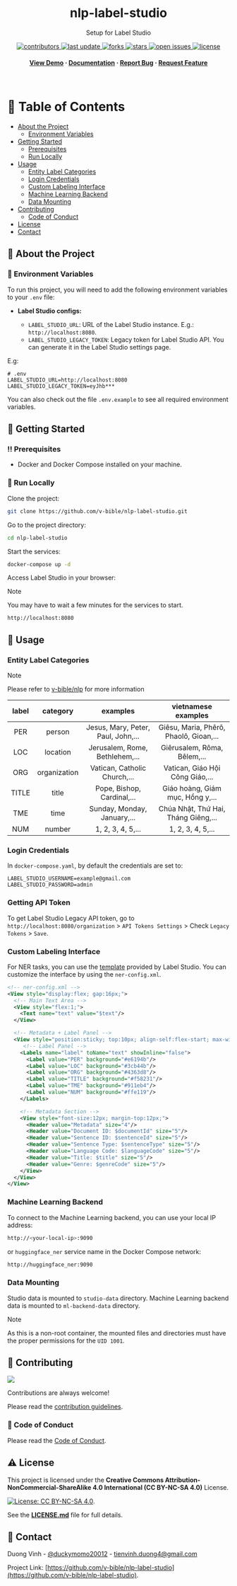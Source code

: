 <div align="center">

  <h1>nlp-label-studio</h1>

  <p>
    Setup for Label Studio
  </p>

<!-- Badges -->
<p>
  <a href="https://github.com/v-bible/nlp-label-studio/graphs/contributors">
    <img src="https://img.shields.io/github/contributors/v-bible/nlp-label-studio" alt="contributors" />
  </a>
  <a href="">
    <img src="https://img.shields.io/github/last-commit/v-bible/nlp-label-studio" alt="last update" />
  </a>
  <a href="https://github.com/v-bible/nlp-label-studio/network/members">
    <img src="https://img.shields.io/github/forks/v-bible/nlp-label-studio" alt="forks" />
  </a>
  <a href="https://github.com/v-bible/nlp-label-studio/stargazers">
    <img src="https://img.shields.io/github/stars/v-bible/nlp-label-studio" alt="stars" />
  </a>
  <a href="https://github.com/v-bible/nlp-label-studio/issues/">
    <img src="https://img.shields.io/github/issues/v-bible/nlp-label-studio" alt="open issues" />
  </a>
  <a href="https://github.com/v-bible/nlp-label-studio/blob/main/LICENSE.md">
    <img src="https://img.shields.io/github/license/v-bible/nlp-label-studio.svg" alt="license" />
  </a>
</p>

<h4>
    <a href="https://github.com/v-bible/nlp-label-studio/">View Demo</a>
  <span> · </span>
    <a href="https://github.com/v-bible/nlp-label-studio">Documentation</a>
  <span> · </span>
    <a href="https://github.com/v-bible/nlp-label-studio/issues/">Report Bug</a>
  <span> · </span>
    <a href="https://github.com/v-bible/nlp-label-studio/issues/">Request Feature</a>
  </h4>
</div>

<br />

<!-- Table of Contents -->

# :notebook_with_decorative_cover: Table of Contents

- [About the Project](#star2-about-the-project)
  - [Environment Variables](#key-environment-variables)
- [Getting Started](#toolbox-getting-started)
  - [Prerequisites](#bangbang-prerequisites)
  - [Run Locally](#running-run-locally)
- [Usage](#eyes-usage)
  - [Entity Label Categories](#entity-label-categories)
  - [Login Credentials](#login-credentials)
  - [Custom Labeling Interface](#custom-labeling-interface)
  - [Machine Learning Backend](#machine-learning-backend)
  - [Data Mounting](#data-mounting)
- [Contributing](#wave-contributing)
  - [Code of Conduct](#scroll-code-of-conduct)
- [License](#warning-license)
- [Contact](#handshake-contact)

<!-- About the Project -->

## :star2: About the Project

<!-- Env Variables -->

### :key: Environment Variables

To run this project, you will need to add the following environment variables to
your `.env` file:

- **Label Studio configs:**

  - `LABEL_STUDIO_URL`: URL of the Label Studio instance. E.g.:
    `http://localhost:8080`.
  - `LABEL_STUDIO_LEGACY_TOKEN`: Legacy token for Label Studio API. You can
    generate it in the Label Studio settings page.

E.g:

```
# .env
LABEL_STUDIO_URL=http://localhost:8080
LABEL_STUDIO_LEGACY_TOKEN=eyJhb***
```

You can also check out the file `.env.example` to see all required environment
variables.

<!-- Getting Started -->

## :toolbox: Getting Started

<!-- Prerequisites -->

### :bangbang: Prerequisites

- Docker and Docker Compose installed on your machine.

<!-- Run Locally -->

### :running: Run Locally

Clone the project:

```bash
git clone https://github.com/v-bible/nlp-label-studio.git
```

Go to the project directory:

```bash
cd nlp-label-studio
```

Start the services:

```bash
docker-compose up -d
```

Access Label Studio in your browser:

> [!NOTE]
> You may have to wait a few minutes for the services to start.

```
http://localhost:8080
```

<!-- Usage -->

## :eyes: Usage

### Entity Label Categories

> [!NOTE]
> Please refer to [v-bible/nlp](https://github.com/v-bible/nlp) for more information

| label |   category   |              examples              |          vietnamese examples           |
| :---: | :----------: | :--------------------------------: | :------------------------------------: |
|  PER  |    person    | Jesus, Mary, Peter, Paul, John,... | Giêsu, Maria, Phêrô, Phaolô, Gioan,... |
|  LOC  |   location   |   Jerusalem, Rome, Bethlehem,...   |      Giêrusalem, Rôma, Bêlem,...       |
|  ORG  | organization |    Vatican, Catholic Church,...    |    Vatican, Giáo Hội Công Giáo,...     |
| TITLE |    title     |     Pope, Bishop, Cardinal,...     |    Giáo hoàng, Giám mục, Hồng y,...    |
|  TME  |     time     |    Sunday, Monday, January,...     |  Chúa Nhật, Thứ Hai, Tháng Giêng,...   |
|  NUM  |    number    |         1, 2, 3, 4, 5,...          |           1, 2, 3, 4, 5,...            |

### Login Credentials

In `docker-compose.yaml`, by default the credentials are set to:

```
LABEL_STUDIO_USERNAME=example@gmail.com
LABEL_STUDIO_PASSWORD=admin
```

### Getting API Token

To get Label Studio Legacy API token, go to
`http://localhost:8080/organization` > `API Tokens Settings` > Check `Legacy
Tokens` > `Save`.

### Custom Labeling Interface

For NER tasks, you can use the
[template](https://labelstud.io/templates/named_entity) provided by Label
Studio. You can customize the interface by using the `ner-config.xml`.

```xml
<!-- ner-config.xml -->
<View style="display:flex; gap:16px;">
  <!-- Main Text Area -->
  <View style="flex:1;">
    <Text name="text" value="$text"/>
  </View>

  <!-- Metadata + Label Panel -->
  <View style="position:sticky; top:10px; align-self:flex-start; max-width:250px; width:100%; padding:8px; border:1px solid #ccc; border-radius:4px;">
     <!-- Label Panel -->
    <Labels name="label" toName="text" showInline="false">
      <Label value="PER" background="#e6194b"/>
      <Label value="LOC" background="#3cb44b"/>
      <Label value="ORG" background="#4363d8"/>
      <Label value="TITLE" background="#f58231"/>
      <Label value="TME" background="#911eb4"/>
      <Label value="NUM" background="#ffe119"/>
    </Labels>

    <!-- Metadata Section -->
    <View style="font-size:12px; margin-top:12px;">
      <Header value="Metadata" size="4"/>
      <Header value="Document ID: $documentId" size="5"/>
      <Header value="Sentence ID: $sentenceId" size="5"/>
      <Header value="Sentence Type: $sentenceType" size="5"/>
      <Header value="Language Code: $languageCode" size="5"/>
      <Header value="Title: $title" size="5"/>
      <Header value="Genre: $genreCode" size="5"/>
    </View>
  </View>
</View>
```

### Machine Learning Backend

To connect to the Machine Learning backend, you can use your local IP address:

```bash
http://<your-local-ip>:9090
```

or `huggingface_ner` service name in the Docker Compose network:

```bash
http://huggingface_ner:9090
```

### Data Mounting

Studio data is mounted to `studio-data` directory.
Machine Learning backend data is mounted to `ml-backend-data` directory.

> [!NOTE]
> As this is a non-root container, the mounted files and directories must have
> the proper permissions for the `UID 1001`.

<!-- Contributing -->

## :wave: Contributing

<a href="https://github.com/v-bible/nlp-label-studio/graphs/contributors">
  <img src="https://contrib.rocks/image?repo=v-bible/nlp-label-studio" />
</a>

Contributions are always welcome!

Please read the [contribution guidelines](./CONTRIBUTING.md).

<!-- Code of Conduct -->

### :scroll: Code of Conduct

Please read the [Code of Conduct](./CODE_OF_CONDUCT.md).

<!-- License -->

## :warning: License

This project is licensed under the **Creative Commons Attribution-NonCommercial-ShareAlike 4.0 International (CC BY-NC-SA 4.0)** License.

[![License: CC BY-NC-SA 4.0](https://licensebuttons.net/l/by-nc-sa/4.0/88x31.png)](https://creativecommons.org/licenses/by-nc-sa/4.0/).

See the **[LICENSE.md](./LICENSE.md)** file for full details.

<!-- Contact -->

## :handshake: Contact

Duong Vinh - [@duckymomo20012](https://twitter.com/duckymomo20012) -
tienvinh.duong4@gmail.com

Project Link: [https://github.com/v-bible/nlp-label-studio](https://github.com/v-bible/nlp-label-studio).
